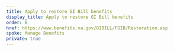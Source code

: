 ```yaml
---
title: Apply to restore GI Bill benefits
display_title: Apply to restore GI Bill benefits
order: 8
href: https://www.benefits.va.gov/GIBILL/FGIB/Restoration.asp
spoke: Manage Benefits
private: true
---
```

